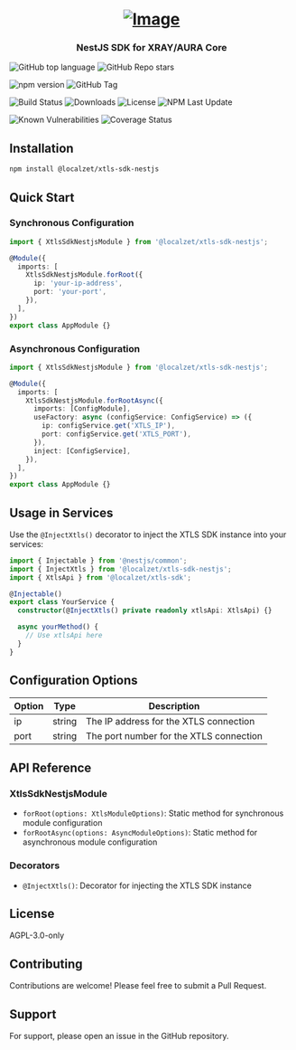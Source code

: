 <h1 align="center"><a href="#"><img src="https://static.zorin.space/assets/media/logos/ZorinProjectsSP.svg" alt="Image"></a></h1>

<h3 align="center">NestJS SDK for XRAY/AURA Core</h3>

![GitHub top language](https://img.shields.io/github/languages/top/localzet/xtls-sdk-nestjs)
![GitHub Repo stars](https://img.shields.io/github/stars/localzet/xtls-sdk-nestjs)

![npm version](https://img.shields.io/npm/v/@localzet/xtls-sdk-nestjs)
![GitHub Tag](https://img.shields.io/github/v/tag/localzet/xtls-sdk-nestjs)

![Build Status](https://img.shields.io/github/actions/workflow/status/localzet/xtls-sdk-nestjs/.github/workflows/deploy-lib.yml)
![Downloads](https://img.shields.io/npm/dt/@localzet/xtls-sdk-nestjs)
![License](https://img.shields.io/npm/l/@localzet/xtls-sdk-nestjs)
![NPM Last Update](https://img.shields.io/npm/last-update/%40localzet%2Fxtls-sdk-nestjs)

![Known Vulnerabilities](https://snyk.io/test/github/localzet/xtls-sdk-nestjs/badge.svg)
![Coverage Status](https://img.shields.io/codecov/c/github/localzet/xtls-sdk-nestjs)


## Installation

```bash
npm install @localzet/xtls-sdk-nestjs
```

## Quick Start

### Synchronous Configuration

```typescript
import { XtlsSdkNestjsModule } from '@localzet/xtls-sdk-nestjs';

@Module({
  imports: [
    XtlsSdkNestjsModule.forRoot({
      ip: 'your-ip-address',
      port: 'your-port',
    }),
  ],
})
export class AppModule {}
```

### Asynchronous Configuration

```typescript
import { XtlsSdkNestjsModule } from '@localzet/xtls-sdk-nestjs';

@Module({
  imports: [
    XtlsSdkNestjsModule.forRootAsync({
      imports: [ConfigModule],
      useFactory: async (configService: ConfigService) => ({
        ip: configService.get('XTLS_IP'),
        port: configService.get('XTLS_PORT'),
      }),
      inject: [ConfigService],
    }),
  ],
})
export class AppModule {}
```

## Usage in Services

Use the `@InjectXtls()` decorator to inject the XTLS SDK instance into your services:

```typescript
import { Injectable } from '@nestjs/common';
import { InjectXtls } from '@localzet/xtls-sdk-nestjs';
import { XtlsApi } from '@localzet/xtls-sdk';

@Injectable()
export class YourService {
  constructor(@InjectXtls() private readonly xtlsApi: XtlsApi) {}

  async yourMethod() {
    // Use xtlsApi here
  }
}
```

## Configuration Options

| Option | Type   | Description                             |
| ------ | ------ | --------------------------------------- |
| ip     | string | The IP address for the XTLS connection  |
| port   | string | The port number for the XTLS connection |

## API Reference

### XtlsSdkNestjsModule

- `forRoot(options: XtlsModuleOptions)`: Static method for synchronous module configuration
- `forRootAsync(options: AsyncModuleOptions)`: Static method for asynchronous module configuration

### Decorators

- `@InjectXtls()`: Decorator for injecting the XTLS SDK instance

## License

AGPL-3.0-only

## Contributing

Contributions are welcome! Please feel free to submit a Pull Request.

## Support

For support, please open an issue in the GitHub repository.
